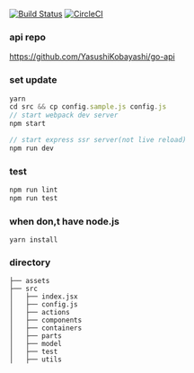 [![Build Status](https://travis-ci.org/YasushiKobayashi/react-cms.svg?branch=master)](https://travis-ci.org/YasushiKobayashi/react-cms)
[![CircleCI](https://circleci.com/gh/YasushiKobayashi/react-cms.svg?style=svg)](https://circleci.com/gh/YasushiKobayashi/react-cms)

### api repo
https://github.com/YasushiKobayashi/go-api

### set update
```javascript
yarn
cd src && cp config.sample.js config.js
// start webpack dev server
npm start

// start express ssr server(not live reload)
npm run dev
```

### test
```javascript
npm run lint
npm run test
```

### when don,t have node.js
```shell
yarn install
```


### directory
```
├── assets
├── src
│   ├── index.jsx
│   ├── config.js
│   ├── actions
│   ├── components
│   ├── containers
│   ├── parts
│   ├── model
│   ├── test
│   ├── utils
```
